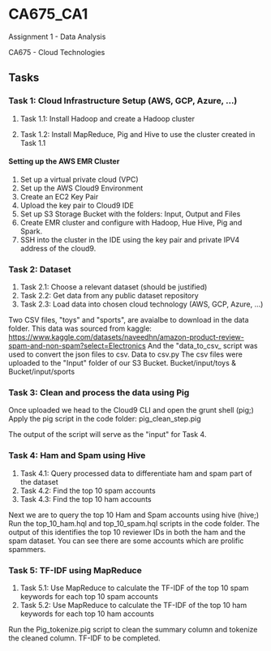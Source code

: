 # CA675_CA1
Assignment 1 - Data Analysis

CA675 - Cloud Technologies

## Tasks

### Task 1: Cloud Infrastructure Setup (AWS, GCP, Azure, …)

1. Task 1.1: Install Hadoop and create a Hadoop cluster

2. Task 1.2: Install MapReduce, Pig and Hive to use the cluster created in Task 1.1 

#### Setting up the AWS EMR Cluster

1. Set up a virtual private cloud (VPC)
2. Set up the AWS Cloud9 Environment
3. Create an EC2 Key Pair
4. Upload the key pair to Cloud9 IDE
5. Set up S3 Storage Bucket with the folders: Input, Output and Files
6. Create EMR cluster and configure with Hadoop, Hue Hive, Pig and Spark.
7. SSH into the cluster in the IDE using the key pair and private IPV4 address of the cloud9.

### Task 2: Dataset

1. Task 2.1: Choose a relevant dataset (should be justified)
2. Task 2.2: Get data from any public dataset repository
3. Task 2.3: Load data into chosen cloud technology (AWS, GCP, Azure, …)

Two CSV files, "toys" and "sports", are avaialbe to download in the data folder.
This data was sourced from kaggle: https://www.kaggle.com/datasets/naveedhn/amazon-product-review-spam-and-non-spam?select=Electronics
And the "data_to_csv_ script was used to convert the json files to csv. Data to csv.py
The csv files were uploaded to the "Input" folder of our S3 Bucket. Bucket/input/toys & Bucket/input/sports

### Task 3: Clean and process the data using Pig

Once uploaded we head to the Cloud9 CLI and open the grunt shell (pig;)
Apply the pig script in the code folder: pig_clean_step.pig

The output of the script will serve as the "input" for Task 4.

### Task 4: Ham and Spam using Hive

1. Task 4.1: Query processed data to differentiate ham and spam part of the dataset
2. Task 4.2: Find the top 10 spam accounts
3. Task 4.3: Find the top 10 ham accounts

Next we are to query the top 10 Ham and Spam accounts using hive (hive;)
Run the top_10_ham.hql and top_10_spam.hql scripts in the code folder.
The output of this identifies the top 10 reviewer IDs in both the ham and the spam dataset. You can see there are some accounts which are prolific spammers.

### Task 5: TF-IDF using MapReduce

1. Task 5.1: Use MapReduce to calculate the TF-IDF of the top 10 spam keywords for each top
10 spam accounts
2. Task 5.2: Use MapReduce to calculate the TF-IDF of the top 10 ham keywords for each top
10 ham accounts

Run the Pig_tokenize.pig script to clean the summary column and tokenize the cleaned column. TF-IDF to be completed.
